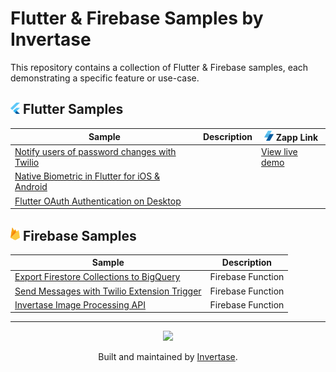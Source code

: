 # Flutter & Firebase Samples by Invertase

This repository contains a collection of Flutter & Firebase samples, each demonstrating a specific feature or use-case.

## <img src="./flutter-logo.svg" width="15"/> Flutter Samples

| Sample                                                                                 | Description | <img src="./zapp-logo.svg" width="15"/> Zapp Link                               |
| -------------------------------------------------------------------------------------- | ----------- | ------------------------------------------------------------------------------- |
| [Notify users of password changes with Twilio](./firebase_twilio_send_message/)        |             | [View live demo](https://zapp.run/edit/flutter-z1206bw1306?entry=lib/main.dart) |
| [Native Biometric in Flutter for iOS & Android](./flutter_biometrics_authentication/)  |             |                                                                                 |
| [Flutter OAuth Authentication on Desktop](./flutter_send_account_updates_with_twilio/) |             |                                                                                 |

## <img src="./firebase-logo.png" width="15"/> Firebase Samples

| Sample                                                                            | Description       |
| --------------------------------------------------------------------------------- | ----------------- |
| [Export Firestore Collections to BigQuery](./firebase_firestore_bigquery_export/) | Firebase Function |
| [Send Messages with Twilio Extension Trigger](./firebase_twilio_send_message/)    | Firebase Function |
| [Invertase Image Processing API](./firebase_extension_examples/resize_images/)    | Firebase Function |

---

<p align="center">
  <a href="https://invertase.io/?utm_source=readme&utm_medium=footer&utm_campaign=flutterfire_cli">
    <img width="75px" src="https://static.invertase.io/assets/invertase/invertase-rounded-avatar.png">
  </a>
  <p align="center">
    Built and maintained by <a href="https://invertase.io/?utm_source=readme&utm_medium=footer&utm_campaign=flutterfire_cli">Invertase</a>.
  </p>
</p>
